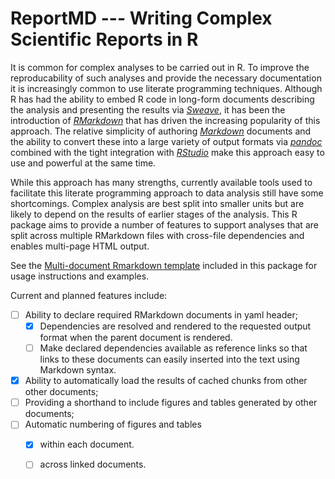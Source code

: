 # ReportMD --- Writing Complex Scientific Reports in R
It is common for complex analyses to be carried out in R. To improve the
reproducability of such analyses and provide the necessary documentation
it is increasingly common to use literate programming techniques. Although
R has had the ability to embed R code in long-form documents describing
the analysis and presenting the results via [*Sweave*](https://www.statistik.lmu.de/~leisch/Sweave/), 
it has been the introduction of [*RMarkdown*](http://rmarkdown.rstudio.com/) 
that has driven the increasing popularity of this approach. The relative
simplicity of authoring [*Markdown*](https://daringfireball.net/projects/markdown/) 
documents and the ability to convert these into a large variety of output formats
via [*pandoc*](http://pandoc.org/) combined with the tight integration with 
[*RStudio*](https://www.rstudio.com/) make this approach easy to use and
powerful at the same time.

While this approach has many strengths, currently available tools used to
facilitate this literate programming approach to data analysis still
have some shortcomings. Complex analysis are best split into smaller units
but are likely to depend on the results of earlier stages of the analysis.
This R package aims to provide a number of features to support analyses
that are split across multiple RMarkdown files with cross-file dependencies
and enables multi-page HTML output.

See the [Multi-document Rmarkdown template](inst/rmarkdown/templates/multipart_report/skeleton/main.Rmd)
included in this package for usage instructions and examples.

Current and planned features include:
- [ ] Ability to declare required RMarkdown documents in yaml header;
    - [x] Dependencies are resolved and rendered to the requested output
      format when the parent document is rendered.
    - [ ] Make declared dependencies available as reference links so that
      links to these documents can easily inserted into the text using 
      Markdown syntax.
- [x] Ability to automatically load the results of cached chunks from other
  other documents;
- [ ] Providing a shorthand to include figures and tables generated by other
  documents;
- [ ] Automatic numbering of figures and tables
    - [x] within each document.
    - [ ] across linked documents.
          
